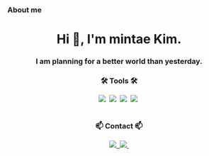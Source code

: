 ### About me  
<h1 align="center">Hi 👋, I'm mintae Kim.</h1>
<h3 align="center">I am planning for a better world than yesterday.</h3>


<h3 align="center">🛠 Tools 🛠</h3>
<div align="center">
  <img src="https://img.shields.io/badge/figma-CB807B.svg?style=for-the-badge&logo=figma&logoColor=white" />&nbsp
  <img src="https://img.shields.io/badge/git-F05D2F.svg?style=for-the-badge&logo=git&logoColor=white" />&nbsp
  <img src="https://img.shields.io/badge/github-181717.svg?style=for-the-badge&logo=github&logoColor=white" />&nbsp
  <img src="https://img.shields.io/badge/Notion-F3F3F3.svg?style=for-the-badge&logo=notion&logoColor=black" />&nbsp
</div>


<br>

<h3 align="center">📫 Contact 📫</h3>
<div align="center">
  <a href="mailto:to4286@naver.com">
    <img src="https://img.shields.io/badge/to4286@naver.com-42C72C?style=for-the-badge&logo=naver&logoColor=white" />&nbsp
  </a>
  <a href="mailto:kimmintae0316@gmail.com">
    <img
      src="https://img.shields.io/badge/kimmintae0316@gmail.com-D14836?style=for-the-badge&logo=gmail&logoColor=white"/>&nbsp
  </a>
</div>
